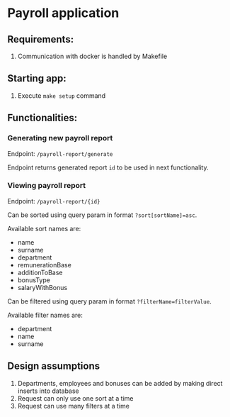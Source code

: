 # Payroll application

## Requirements:
1. Communication with docker is handled by Makefile

## Starting app:
1. Execute `make setup` command

## Functionalities:
### Generating new payroll report
Endpoint: `/payroll-report/generate`

Endpoint returns generated report `id` to be used in next functionality.
### Viewing payroll report
Endpoint: `/payroll-report/{id}`

Can be sorted using query param in format `?sort[sortName]=asc`.

Available sort names are:
- name
- surname
- department
- remunerationBase
- additionToBase
- bonusType
- salaryWithBonus

Can be filtered using query param in format `?filterName=filterValue`.

Available filter names are:
- department
- name
- surname

## Design assumptions
1. Departments, employees and bonuses can be added by making direct inserts into database
2. Request can only use one sort at a time
3. Request can use many filters at a time
